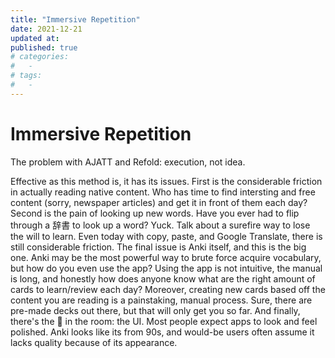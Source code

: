 ```yaml
---
title: "Immersive Repetition"
date: 2021-12-21
updated at: 
published: true
# categories:
#   - 
# tags:
#   - 
---
```


# Immersive Repetition
The problem with AJATT and Refold: execution, not idea. 

Effective as this method is, it has its issues. First is the considerable friction in actually reading native content. Who has time to find intersting and free content (sorry, newspaper articles) and get it in front of them each day? Second is the pain of looking up new words. Have you ever had to flip through a 辞書 to look up a word? Yuck. Talk about a surefire way to lose the will to learn. Even today with copy, paste, and Google Translate, there is still considerable friction. The final issue is Anki itself, and this is the big one. Anki may be the most powerful way to brute force acquire vocabulary, but how do you even use the app? Using the app is not intuitive, the manual is long, and honestly how does anyone know what are the right amount of cards to learn/review each day? Moreover, creating new cards based off the content you are reading is a painstaking, manual process. Sure, there are pre-made decks out there, but that will only get you so far. And finally, there's the 🐘 in the room: the UI. Most people expect apps to look and feel polished. Anki looks like its from 90s, and would-be users often assume it lacks quality because of its appearance.